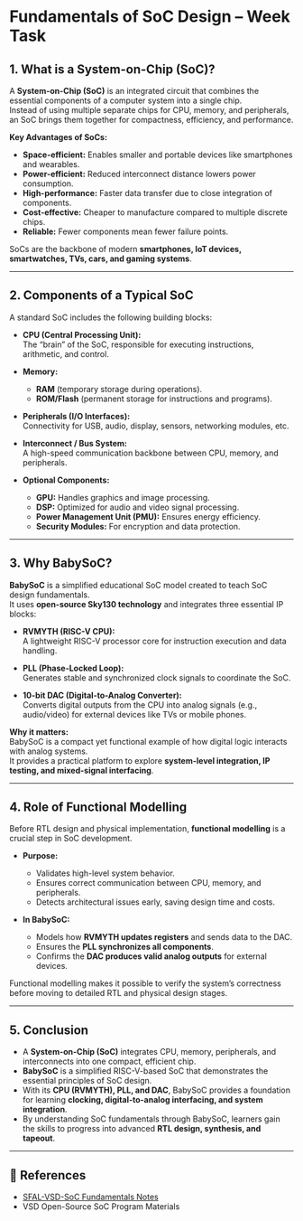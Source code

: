 # Fundamentals of SoC Design – Week Task

## 1. What is a System-on-Chip (SoC)?
A **System-on-Chip (SoC)** is an integrated circuit that combines the essential components of a computer system into a single chip.  
Instead of using multiple separate chips for CPU, memory, and peripherals, an SoC brings them together for compactness, efficiency, and performance.

**Key Advantages of SoCs:**
- **Space-efficient:** Enables smaller and portable devices like smartphones and wearables.
- **Power-efficient:** Reduced interconnect distance lowers power consumption.
- **High-performance:** Faster data transfer due to close integration of components.
- **Cost-effective:** Cheaper to manufacture compared to multiple discrete chips.
- **Reliable:** Fewer components mean fewer failure points.

SoCs are the backbone of modern **smartphones, IoT devices, smartwatches, TVs, cars, and gaming systems**.

---

## 2. Components of a Typical SoC
A standard SoC includes the following building blocks:

- **CPU (Central Processing Unit):**  
  The “brain” of the SoC, responsible for executing instructions, arithmetic, and control.

- **Memory:**  
  - **RAM** (temporary storage during operations).  
  - **ROM/Flash** (permanent storage for instructions and programs).

- **Peripherals (I/O Interfaces):**  
  Connectivity for USB, audio, display, sensors, networking modules, etc.

- **Interconnect / Bus System:**  
  A high-speed communication backbone between CPU, memory, and peripherals.

- **Optional Components:**  
  - **GPU:** Handles graphics and image processing.  
  - **DSP:** Optimized for audio and video signal processing.  
  - **Power Management Unit (PMU):** Ensures energy efficiency.  
  - **Security Modules:** For encryption and data protection.

---

## 3. Why BabySoC?
**BabySoC** is a simplified educational SoC model created to teach SoC design fundamentals.  
It uses **open-source Sky130 technology** and integrates three essential IP blocks:

- **RVMYTH (RISC-V CPU):**  
  A lightweight RISC-V processor core for instruction execution and data handling.

- **PLL (Phase-Locked Loop):**  
  Generates stable and synchronized clock signals to coordinate the SoC.

- **10-bit DAC (Digital-to-Analog Converter):**  
  Converts digital outputs from the CPU into analog signals (e.g., audio/video) for external devices like TVs or mobile phones.

**Why it matters:**  
BabySoC is a compact yet functional example of how digital logic interacts with analog systems.  
It provides a practical platform to explore **system-level integration, IP testing, and mixed-signal interfacing**.

---

## 4. Role of Functional Modelling
Before RTL design and physical implementation, **functional modelling** is a crucial step in SoC development.  

- **Purpose:**  
  - Validates high-level system behavior.  
  - Ensures correct communication between CPU, memory, and peripherals.  
  - Detects architectural issues early, saving design time and costs.  

- **In BabySoC:**  
  - Models how **RVMYTH updates registers** and sends data to the DAC.  
  - Ensures the **PLL synchronizes all components**.  
  - Confirms the **DAC produces valid analog outputs** for external devices.  

Functional modelling makes it possible to verify the system’s correctness before moving to detailed RTL and physical design stages.

---

## 5. Conclusion
- A **System-on-Chip (SoC)** integrates CPU, memory, peripherals, and interconnects into one compact, efficient chip.  
- **BabySoC** is a simplified RISC-V-based SoC that demonstrates the essential principles of SoC design.  
- With its **CPU (RVMYTH), PLL, and DAC**, BabySoC provides a foundation for learning **clocking, digital-to-analog interfacing, and system integration**.  
- By understanding SoC fundamentals through BabySoC, learners gain the skills to progress into advanced **RTL design, synthesis, and tapeout**.

---

## 📌 References
- [SFAL-VSD-SoC Fundamentals Notes](https://github.com/hemanthkumardm/SFAL-VSD-SoC-Journey/tree/main/11.%20Fundamentals%20of%20SoC%20Design)
- VSD Open-Source SoC Program Materials

